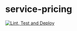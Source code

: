 # service-pricing

[![Lint, Test and Deploy](https://github.com/grupo4taller2/service-pricing/actions/workflows/lint-test-deploy.yml/badge.svg?branch=main)](https://github.com/grupo4taller2/service-pricing/actions/workflows/lint-test-deploy.yml)
